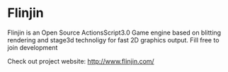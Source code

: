 Flinjin
=======
Flinjin is an Open Source ActionsScript3.0 Game engine based on blitting rendering and stage3d technoligy for fast 2D graphics output.
Fill free to join development

Check out project website: http://www.flinjin.com/